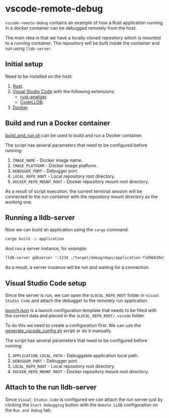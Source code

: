 # vscode-remote-debug

`vscode-remote-debug` contains an example of how a Rust application running in a docker container can be debugged remotely from the host.

The main idea is that we have a locally cloned repository which is mounted to a running container.
The repository will be built inside the container and run using `lldb-server`. 

## Initial setup

Need to be installed on the host:
1. [Rust](https://www.rust-lang.org/tools/install).
2. [Visual Studio Code](https://code.visualstudio.com/download) with the following extensions:
    - [rust-analizer](https://marketplace.visualstudio.com/items?itemName=rust-lang.rust-analyzer).
    - [CodeLLDB](https://marketplace.visualstudio.com/items?itemName=vadimcn.vscode-lldb).
3. [Docker](https://www.docker.com/products/docker-desktop/).

## Build and run a Docker container

[build_and_run.sh](./build_and_run.sh) can be used to build and run a Docker container.

The script has several parameters that need to be configured before running:
1. `IMAGE_NAME` - Docker image name.
2. `IMAGE_PLATFORM` - Docker image platform.
3. `DEBUGGER_PORT` - Debugger port.
4. `LOCAL_REPO_ROOT` - Local repository root directory.
5. `DOCKER_REPO_MOUNT_ROOT` - Docker repository mount root directory.

As a result of script execution, the current terminal session will be connected to the run container with the repository mount directory as the working one.

## Running a lldb-server

Now we can build an application using the `cargo` command:

```sh
cargo build -p application
```

And run a server instance, for example:

```sh
lldb-server gdbserver *:1234 ./target/debug/deps/application-f1d96820e5245ca2
```

As a result, a server instance will be run and waiting for a connection.

## Visual Studio Code setup

Since the server is run, we can open the `$LOCAL_REPO_ROOT` folder in `Visual Studio Code` and attach the debugger to the remotely run application.

[launch.json](./launch.json) is a launch configuration template that needs to be filled with the correct data and placed in the `$LOCAL_REPO_ROOT/.vscode` folder.

To do this we need to create a configuration first. We can use the [generate_vscode_config.sh](./generate_vscode_config.sh) script or do it manually.

The script has several parameters that need to be configured before running:
1. `APPLICATION_LOCAL_PATH` - Debuggable application local path.
2. `DEBUGGER_PORT` - Debugger port.
3. `LOCAL_REPO_ROOT` - Local repository root directory.
4. `DOCKER_REPO_MOUNT_ROOT` - Docker repository mount root directory.

## Attach to the run lldb-server

Since `Visual Studio Code` is configured we can attach the run server just by clicking the `Start Debugging` button with the `Remote LLDB` configuration on the `Run and Debug` tab.
